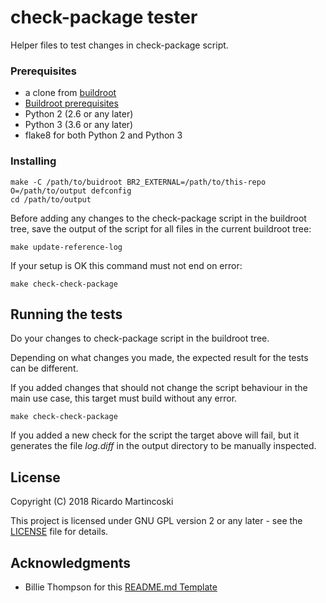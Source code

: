 # check-package tester

Helper files to test changes in check-package script.

### Prerequisites

* a clone from [buildroot](https://github.com/buildroot/buildroot.git)
* [Buildroot prerequisites](http://nightly.buildroot.org/#requirement-mandatory)
* Python 2 (2.6 or any later)
* Python 3 (3.6 or any later)
* flake8 for both Python 2 and Python 3

### Installing

```
make -C /path/to/buidroot BR2_EXTERNAL=/path/to/this-repo O=/path/to/output defconfig
cd /path/to/output
```

Before adding any changes to the check-package script in the buildroot tree,
save the output of the script for all files in the current buildroot tree:
```
make update-reference-log
```

If your setup is OK this command must not end on error:
```
make check-check-package
```

## Running the tests

Do your changes to check-package script in the buildroot tree.

Depending on what changes you made, the expected result for the tests can be
different.

If you added changes that should not change the script behaviour in the main use
case, this target must build without any error.
```
make check-check-package
```

If you added a new check for the script the target above will fail, but it
generates the file *log.diff* in the output directory to be manually inspected.

## License

Copyright (C) 2018  Ricardo Martincoski

This project is licensed under GNU GPL version 2 or any later - see the
[LICENSE](LICENSE) file for details.

## Acknowledgments

* Billie Thompson for this [README.md Template](https://gist.github.com/PurpleBooth/109311bb0361f32d87a2)

